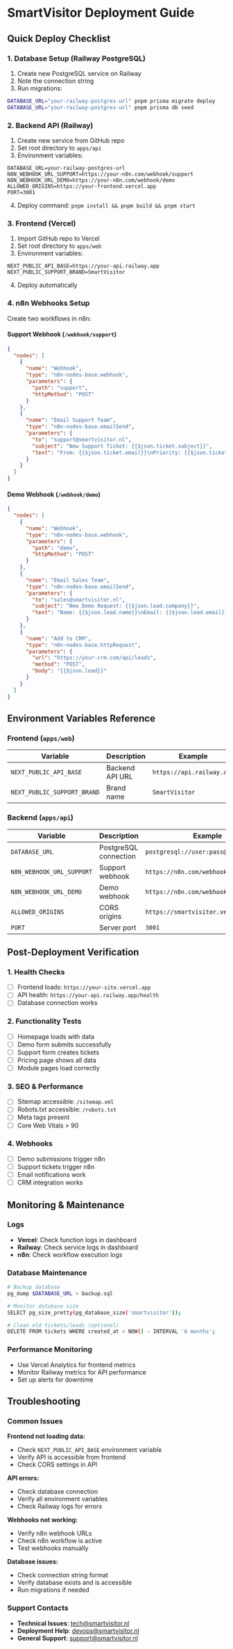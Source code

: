 # SmartVisitor Deployment Guide

## Quick Deploy Checklist

### 1. Database Setup (Railway PostgreSQL)

1. Create new PostgreSQL service on Railway
2. Note the connection string
3. Run migrations:
```bash
DATABASE_URL="your-railway-postgres-url" pnpm prisma migrate deploy
DATABASE_URL="your-railway-postgres-url" pnpm prisma db seed
```

### 2. Backend API (Railway)

1. Create new service from GitHub repo
2. Set root directory to `apps/api`
3. Environment variables:
```
DATABASE_URL=your-railway-postgres-url
N8N_WEBHOOK_URL_SUPPORT=https://your-n8n.com/webhook/support
N8N_WEBHOOK_URL_DEMO=https://your-n8n.com/webhook/demo
ALLOWED_ORIGINS=https://your-frontend.vercel.app
PORT=3001
```

4. Deploy command: `pnpm install && pnpm build && pnpm start`

### 3. Frontend (Vercel)

1. Import GitHub repo to Vercel
2. Set root directory to `apps/web`
3. Environment variables:
```
NEXT_PUBLIC_API_BASE=https://your-api.railway.app
NEXT_PUBLIC_SUPPORT_BRAND=SmartVisitor
```

4. Deploy automatically

### 4. n8n Webhooks Setup

Create two workflows in n8n:

#### Support Webhook (`/webhook/support`)
```json
{
  "nodes": [
    {
      "name": "Webhook",
      "type": "n8n-nodes-base.webhook",
      "parameters": {
        "path": "support",
        "httpMethod": "POST"
      }
    },
    {
      "name": "Email Support Team",
      "type": "n8n-nodes-base.emailSend",
      "parameters": {
        "to": "support@smartvisitor.nl",
        "subject": "New Support Ticket: {{$json.ticket.subject}}",
        "text": "From: {{$json.ticket.email}}\nPriority: {{$json.ticket.priority}}\n\n{{$json.ticket.message}}"
      }
    }
  ]
}
```

#### Demo Webhook (`/webhook/demo`)
```json
{
  "nodes": [
    {
      "name": "Webhook",
      "type": "n8n-nodes-base.webhook",
      "parameters": {
        "path": "demo",
        "httpMethod": "POST"
      }
    },
    {
      "name": "Email Sales Team",
      "type": "n8n-nodes-base.emailSend",
      "parameters": {
        "to": "sales@smartvisitor.nl",
        "subject": "New Demo Request: {{$json.lead.company}}",
        "text": "Name: {{$json.lead.name}}\nEmail: {{$json.lead.email}}\nCompany: {{$json.lead.company}}\nEvent Date: {{$json.lead.eventDate}}\nAttendees: {{$json.lead.attendees}}\nInterest: {{$json.lead.interest}}\n\nNotes:\n{{$json.lead.notes}}"
      }
    },
    {
      "name": "Add to CRM",
      "type": "n8n-nodes-base.httpRequest",
      "parameters": {
        "url": "https://your-crm.com/api/leads",
        "method": "POST",
        "body": "{{$json.lead}}"
      }
    }
  ]
}
```

## Environment Variables Reference

### Frontend (`apps/web`)
| Variable | Description | Example |
|----------|-------------|---------|
| `NEXT_PUBLIC_API_BASE` | Backend API URL | `https://api.railway.app` |
| `NEXT_PUBLIC_SUPPORT_BRAND` | Brand name | `SmartVisitor` |

### Backend (`apps/api`)
| Variable | Description | Example |
|----------|-------------|---------|
| `DATABASE_URL` | PostgreSQL connection | `postgresql://user:pass@host:port/db` |
| `N8N_WEBHOOK_URL_SUPPORT` | Support webhook | `https://n8n.com/webhook/support` |
| `N8N_WEBHOOK_URL_DEMO` | Demo webhook | `https://n8n.com/webhook/demo` |
| `ALLOWED_ORIGINS` | CORS origins | `https://smartvisitor.vercel.app` |
| `PORT` | Server port | `3001` |

## Post-Deployment Verification

### 1. Health Checks
- [ ] Frontend loads: `https://your-site.vercel.app`
- [ ] API health: `https://your-api.railway.app/health`
- [ ] Database connection works

### 2. Functionality Tests
- [ ] Homepage loads with data
- [ ] Demo form submits successfully
- [ ] Support form creates tickets
- [ ] Pricing page shows all data
- [ ] Module pages load correctly

### 3. SEO & Performance
- [ ] Sitemap accessible: `/sitemap.xml`
- [ ] Robots.txt accessible: `/robots.txt`
- [ ] Meta tags present
- [ ] Core Web Vitals > 90

### 4. Webhooks
- [ ] Demo submissions trigger n8n
- [ ] Support tickets trigger n8n
- [ ] Email notifications work
- [ ] CRM integration works

## Monitoring & Maintenance

### Logs
- **Vercel**: Check function logs in dashboard
- **Railway**: Check service logs in dashboard
- **n8n**: Check workflow execution logs

### Database Maintenance
```bash
# Backup database
pg_dump $DATABASE_URL > backup.sql

# Monitor database size
SELECT pg_size_pretty(pg_database_size('smartvisitor'));

# Clean old tickets/leads (optional)
DELETE FROM tickets WHERE created_at < NOW() - INTERVAL '6 months';
```

### Performance Monitoring
- Use Vercel Analytics for frontend metrics
- Monitor Railway metrics for API performance
- Set up alerts for downtime

## Troubleshooting

### Common Issues

**Frontend not loading data:**
- Check `NEXT_PUBLIC_API_BASE` environment variable
- Verify API is accessible from frontend
- Check CORS settings in API

**API errors:**
- Check database connection
- Verify all environment variables
- Check Railway logs for errors

**Webhooks not working:**
- Verify n8n webhook URLs
- Check n8n workflow is active
- Test webhooks manually

**Database issues:**
- Check connection string format
- Verify database exists and is accessible
- Run migrations if needed

### Support Contacts
- **Technical Issues**: tech@smartvisitor.nl
- **Deployment Help**: devops@smartvisitor.nl
- **General Support**: support@smartvisitor.nl
